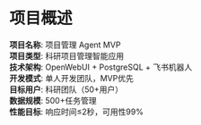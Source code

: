 # 项目概述

**项目名称**: 项目管理 Agent MVP  
**项目类型**: 科研项目管理智能应用  
**技术架构**: OpenWebUI + PostgreSQL + 飞书机器人  
**开发模式**: 单人开发团队，MVP优先  
**目标用户**: 科研团队（50+用户）  
**数据规模**: 500+任务管理  
**性能目标**: 响应时间≤2秒，可用性99%  
